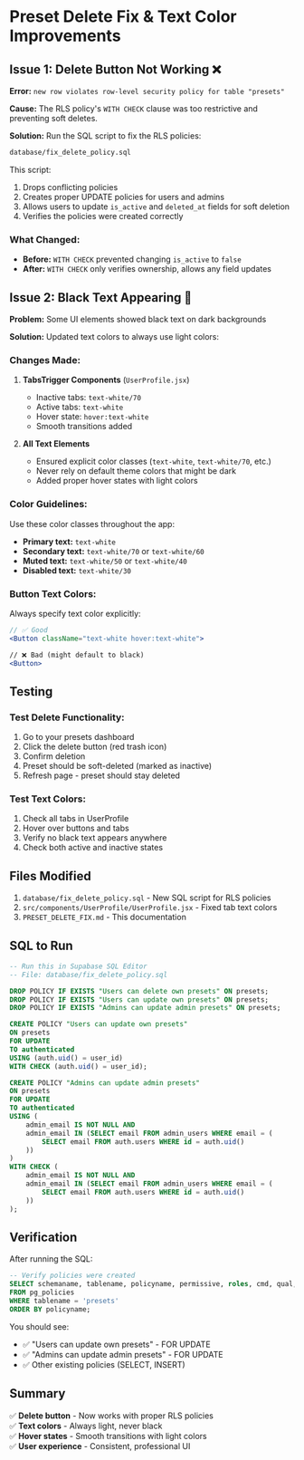 # Preset Delete Fix & Text Color Improvements

## Issue 1: Delete Button Not Working ❌

**Error:** `new row violates row-level security policy for table "presets"`

**Cause:** The RLS policy's `WITH CHECK` clause was too restrictive and preventing soft deletes.

**Solution:** Run the SQL script to fix the RLS policies:

```bash
database/fix_delete_policy.sql
```

This script:
1. Drops conflicting policies
2. Creates proper UPDATE policies for users and admins
3. Allows users to update `is_active` and `deleted_at` fields for soft deletion
4. Verifies the policies were created correctly

### What Changed:
- **Before:** `WITH CHECK` prevented changing `is_active` to `false`
- **After:** `WITH CHECK` only verifies ownership, allows any field updates

## Issue 2: Black Text Appearing 🎨

**Problem:** Some UI elements showed black text on dark backgrounds

**Solution:** Updated text colors to always use light colors:

### Changes Made:

1. **TabsTrigger Components** (`UserProfile.jsx`)
   - Inactive tabs: `text-white/70`
   - Active tabs: `text-white`
   - Hover state: `hover:text-white`
   - Smooth transitions added

2. **All Text Elements**
   - Ensured explicit color classes (`text-white`, `text-white/70`, etc.)
   - Never rely on default theme colors that might be dark
   - Added proper hover states with light colors

### Color Guidelines:

Use these color classes throughout the app:
- **Primary text:** `text-white`
- **Secondary text:** `text-white/70` or `text-white/60`
- **Muted text:** `text-white/50` or `text-white/40`
- **Disabled text:** `text-white/30`

### Button Text Colors:
Always specify text color explicitly:
```jsx
// ✅ Good
<Button className="text-white hover:text-white">

// ❌ Bad (might default to black)
<Button>
```

## Testing

### Test Delete Functionality:
1. Go to your presets dashboard
2. Click the delete button (red trash icon)
3. Confirm deletion
4. Preset should be soft-deleted (marked as inactive)
5. Refresh page - preset should stay deleted

### Test Text Colors:
1. Check all tabs in UserProfile
2. Hover over buttons and tabs
3. Verify no black text appears anywhere
4. Check both active and inactive states

## Files Modified

1. `database/fix_delete_policy.sql` - New SQL script for RLS policies
2. `src/components/UserProfile/UserProfile.jsx` - Fixed tab text colors
3. `PRESET_DELETE_FIX.md` - This documentation

## SQL to Run

```sql
-- Run this in Supabase SQL Editor
-- File: database/fix_delete_policy.sql

DROP POLICY IF EXISTS "Users can delete own presets" ON presets;
DROP POLICY IF EXISTS "Users can update own presets" ON presets;
DROP POLICY IF EXISTS "Admins can update admin presets" ON presets;

CREATE POLICY "Users can update own presets"
ON presets
FOR UPDATE
TO authenticated
USING (auth.uid() = user_id)
WITH CHECK (auth.uid() = user_id);

CREATE POLICY "Admins can update admin presets"
ON presets
FOR UPDATE
TO authenticated
USING (
    admin_email IS NOT NULL AND 
    admin_email IN (SELECT email FROM admin_users WHERE email = (
        SELECT email FROM auth.users WHERE id = auth.uid()
    ))
)
WITH CHECK (
    admin_email IS NOT NULL AND 
    admin_email IN (SELECT email FROM admin_users WHERE email = (
        SELECT email FROM auth.users WHERE id = auth.uid()
    ))
);
```

## Verification

After running the SQL:
```sql
-- Verify policies were created
SELECT schemaname, tablename, policyname, permissive, roles, cmd, qual, with_check
FROM pg_policies
WHERE tablename = 'presets'
ORDER BY policyname;
```

You should see:
- ✅ "Users can update own presets" - FOR UPDATE
- ✅ "Admins can update admin presets" - FOR UPDATE
- ✅ Other existing policies (SELECT, INSERT)

## Summary

✅ **Delete button** - Now works with proper RLS policies  
✅ **Text colors** - Always light, never black  
✅ **Hover states** - Smooth transitions with light colors  
✅ **User experience** - Consistent, professional UI
